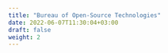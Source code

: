 ```yaml
---
title: "Bureau of Open-Source Technologies"
date: 2022-06-07T11:30:04+03:00
draft: false
weight: 2
---
```


